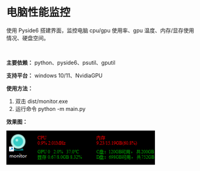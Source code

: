 # 电脑性能监控

使用 Pyside6 搭建界面，监控电脑 cpu/gpu 使用率、gpu 温度、内存/显存使用情况、硬盘空间。

<br>

**主要依赖：** python、pyside6、psutil、gputil

**支持平台：** windows 10/11、NvidiaGPU

**使用方法：**

1. 双击 dist/monitor.exe
2. 运行命令 python -m main.py

**效果图：**

![](picture.png "monitor")
